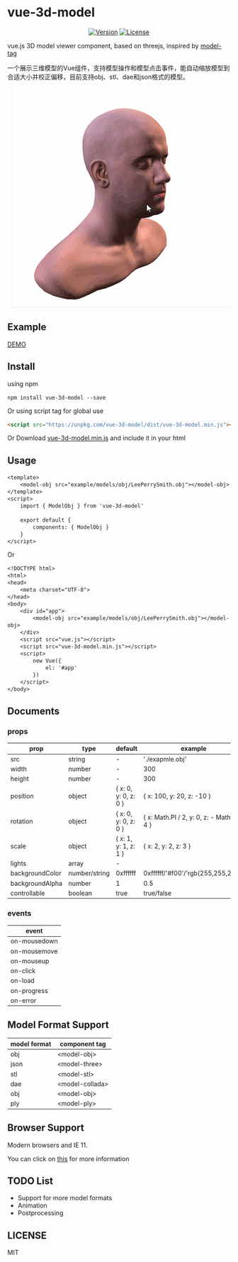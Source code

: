 # vue-3d-model

<p align="center">
    <a href="https://www.npmjs.com/package/vue-3d-model"><img src="https://img.shields.io/npm/v/vue-3d-model.svg" alt="Version"></a>
    <a href="https://www.npmjs.com/package/vue-3d-model"><img src="https://img.shields.io/npm/l/vue-3d-model.svg" alt="License"></a>
</p>

vue.js 3D model viewer component, based on threejs, inspired by [model-tag](https://github.com/mrdoob/model-tag)

一个展示三维模型的Vue组件，支持模型操作和模型点击事件，能自动缩放模型到合适大小并校正偏移，目前支持obj、stl、dae和json格式的模型。

<p align="center">
  <img src="./preview.gif">
</p>

## Example
[DEMO](https://hujiulong.github.io/vue-3d-model/#/demo-basic)

## Install
using npm
```
npm install vue-3d-model --save
```
Or using script tag for global use
```html
<script src="https://unpkg.com/vue-3d-model/dist/vue-3d-model.min.js"></script>
```

Or Download <a href="https://unpkg.com/vue-3d-model/dist/vue-3d-model.min.js">vue-3d-model.min.js</a> and include it in your html

## Usage

```vue
<template>
    <model-obj src="example/models/obj/LeePerrySmith.obj"></model-obj>
</template>
<script>
    import { ModelObj } from 'vue-3d-model'

    export default {
        components: { ModelObj }
    }
</script>
```
Or
```vue
<!DOCTYPE html>
<html>
<head>
    <meta charset="UTF-8">
</head>
<body>
    <div id="app">
        <model-obj src="example/models/obj/LeePerrySmith.obj"></model-obj>
    </div>
    <script src="vue.js"></script>
    <script src="vue-3d-model.min.js"></script>
    <script>
        new Vue({
            el: '#app'
        })
    </script>
</body>
```

## Documents

### props
| prop            | type          | default              |  example                                   |
| --------------- |---------------|----------------------|--------------------------------------------|
| src             | string        | -                    | './exapmle.obj'                            |
| width           | number        | -                    | 300                                        |
| height          | number        | -                    | 300                                        |
| position        | object        | { x: 0, y: 0, z: 0 } | { x: 100, y: 20, z: -10 }                  |
| rotation        | object        | { x: 0, y: 0, z: 0 } | { x: Math.PI / 2, y: 0, z: - Math.PI / 4 } |
| scale           | object        | { x: 1, y: 1, z: 1 } | { x: 2, y: 2, z: 3 }                       |
| lights          | array         | -                    |                                            |
| backgroundColor | number/string | 0xffffff             | 0xffffff/'#f00'/'rgb(255,255,255)'         |
| backgroundAlpha | number        | 1                    | 0.5                                        |
| controllable    | boolean       | true                 | true/false                                 |

### events

| event         |
| ------------- |
| on-mousedown  |
| on-mousemove  |
| on-mouseup    |
| on-click      |
| on-load       |
| on-progress   |
| on-error      |

## Model Format Support
| model format  | component tag     |
| ------------- |-------------------|
| obj           | \<model-obj>      |
| json          | \<model-three>    |
| stl           | \<model-stl>      |
| dae           | \<model-collada>  |
| obj           | \<model-obj>      |
| ply           | \<model-ply>      |

## Browser Support
Modern browsers and IE 11.

You can click on [this](http://caniuse.com/#search=webgl) for more information

## TODO List
* Support for more model formats
* Animation
* Postprocessing

## LICENSE
MIT
